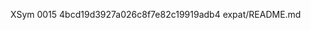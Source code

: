 XSym
0015
4bcd19d3927a026c8f7e82c19919adb4
expat/README.md
                                                                                                                                                                                                                                                                                                                                                                                                                                                                                                                                                                                                                                                                                                                                                                                                                                                                                                                                                                                                                                                